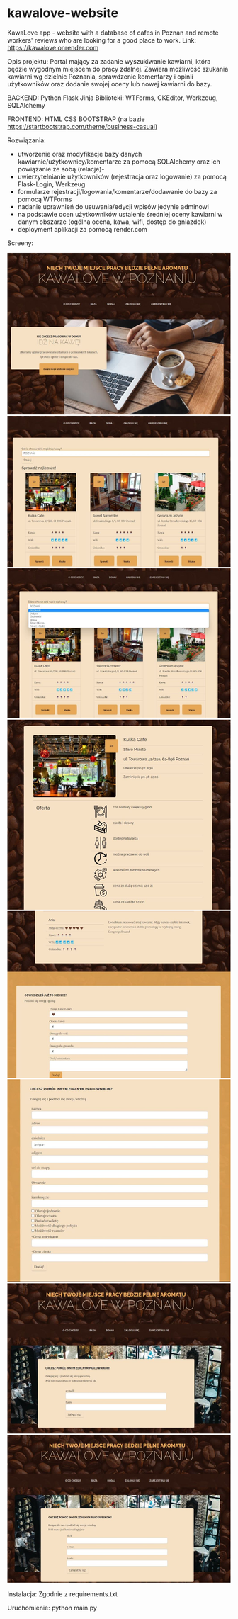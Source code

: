 # kawalove-website
KawaLove app - website with a database of cafes in Poznan and remote workers' reviews who are looking for a good place to work.
Link: https://kawalove.onrender.com

Opis projektu:
Portal mający za zadanie wyszukiwanie kawiarni, która będzie wygodnym miejscem do pracy zdalnej. Zawiera możliwość szukania kawiarni wg dzielnic Poznania, sprawdzenie komentarzy i opinii użytkowników oraz dodanie swojej oceny lub nowej kawiarni do bazy. 

BACKEND:
Python
Flask
Jinja
Biblioteki: WTForms, CKEditor, Werkzeug, SQLAlchemy

FRONTEND:
HTML
CSS
BOOTSTRAP (na bazie https://startbootstrap.com/theme/business-casual)

Rozwiązania:
- utworzenie oraz modyfikacje bazy danych kawiarnie/użytkownicy/komentarze za pomocą SQLAlchemy oraz ich powiązanie ze sobą (relacje)- 
- uwierzytelnianie użytkowników (rejestracja oraz logowanie) za pomocą Flask-Login, Werkzeug
- formularze rejestracji/logowania/komentarze/dodawanie do bazy za pomocą WTForms 
- nadanie uprawnień do usuwania/edycji wpisów jedynie adminowi
- na podstawie ocen użytkowników ustalenie średniej oceny kawiarni w danym obszarze (ogólna ocena, kawa, wifi, dostęp do gniazdek)
- deployment aplikacji za pomocą render.com

Screeny:

![a index page screenshot](./static/assets/screens/index.jpg)
![a cafes page screenshot](./static/assets/screens/cafes_1.jpg)
![a cafes page screenshot](./static/assets/screens/cafes_2.jpg)
![a example cafe page screenshot](./static/assets/screens/cafe_1.jpg)
![a example cafe page screenshot](./static/assets/screens/cafe_2.jpg)
![an add page screenshot](./static/assets/screens/add.jpg)
![a login page screenshot](./static/assets/screens/login.jpg)
![a register page screenshot](./static/assets/screens/register.jpg)



Instalacja:
Zgodnie z requirements.txt

Uruchomienie:
python main.py

